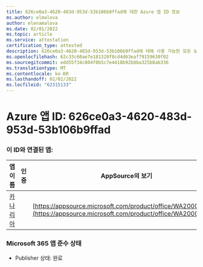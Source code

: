 ```yaml
---
title: 626ce0a3-4620-483d-953d-53b106b9ffad에 대한 Azure 앱 ID 정보
ms.author: elmalova
author: elenamalova
ms.date: 02/01/2022
ms.topic: article
ms.service: attestation
certification_type: attested
description: 626ce0a3-4620-483d-953d-53b106b9ffad에 대해 사용 가능한 모든 보안 및 규정 준수 정보입니다.
ms.openlocfilehash: 62c33c60ae7e181320f8cd4d63eaf79159630f02
ms.sourcegitcommit: edd55f34c004f0b5c7e4418b92b8ba325b8ab336
ms.translationtype: MT
ms.contentlocale: ko-KR
ms.lasthandoff: 02/02/2022
ms.locfileid: "62315133"
---
```

# <a name="azure-app-id-626ce0a3-4620-483d-953d-53b106b9ffad"></a>Azure 앱 ID: 626ce0a3-4620-483d-953d-53b106b9ffad


### <a name="apps-associated-with-this-id"></a>이 ID와 연결된 앱:
| **앱 이름** | **인증** | **AppSource의 보기** |
|--------------|---------------|-----------------------|
| [카나리아](https://docs.microsoft.com/microsoft-365-app-certification/forward/WA200003193) |  | [https://appsource.microsoft.com/product/office/WA200003193](https://appsource.microsoft.com/product/office/WA200003193) |

### <a name="microsoft-365-app-compliance-status"></a>Microsoft 365 앱 준수 상태
- Publisher 상태: 완료
